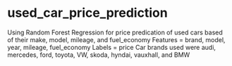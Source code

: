 # used_car_price_prediction
Using Random Forest Regression for price predication of used cars based of their make, model, mileage, and fuel_economy
Features = brand, model, year, mileage, fuel_economy
Labels = price
Car brands used were audi, mercedes, ford, toyota, VW, skoda, hyndai, vauxhall, and BMW

